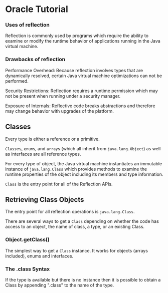 # Oracle Tutorial

### Uses of reflection
Reflection is commonly used by programs which require the ability to examine or modify the runtime behavior of applications running in the Java virtual machine.

### Drawbacks of reflection
Performance Overhead: Because reflection involves types that are dynamically resolved, certain Java virtual machine optimizations can not be performed.

Security Restrictions: Reflection requires a runtime permission which may not be present when running under a security manager.

Exposure of Internals: Reflective code breaks abstractions and therefore may change behavior with upgrades of the platform.

## Classes
Every type is either a reference or a primitive.

`Class`es, `enum`s, and `array`s (which all inherit from `java.lang.Object`) as well as interfaces are all reference types.

For every type of object, the Java virtual machine instantiates an immutable instance of `java.lang.Class` which provides methods to examine the runtime properties of the object including its members and type information.

`Class` is the entry point for all of the Reflection APIs. 

## Retrieving Class Objects
The entry point for all reflection operations is `java.lang.Class`.

There are several ways to get a `Class` depending on whether the code has access to an object, the name of class, a type, or an existing Class.

### Object.getClass()
The simplest way to get a `Class` instance. It works for objects (arrays included), enums and interfaces.

### The .class Syntax
If the type is available but there is no instance then it is possible to obtain a Class by appending ".class" to the name of the type. 